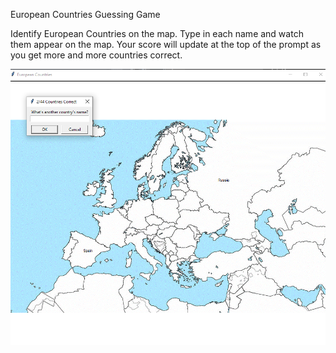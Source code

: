European Countries Guessing Game

Identify European Countries on the map. Type in each name and watch them appear on the map. Your score will update at the top of the prompt as you get more and more countries correct.

![Image of European Countries Game](https://github.com/christinichka/european_countries/blob/main/2021-07-03%20(9).png)
